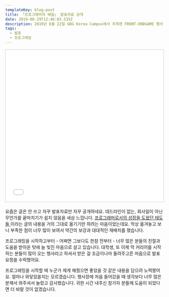 ```yaml
---
templateKey: blog-post
title: 「프로그래머의 배움」 발표자료 공개
date: 2019-06-29T12:46:03.535Z
description: 2019년 6월 22일 GDG Korea Campus에서 주최한 FRONT-ENDGAME 행사에서 발표한 자료를 공개합니다.
tags:
  - 발표
  - 프로그래밍
---
```

<iframe src="//www.slideshare.net/slideshow/embed_code/key/iWI3ed30L4elrt" width="595" height="485" frameborder="0" marginwidth="0" marginheight="0" scrolling="no" style="border:1px solid #CCC; border-width:1px; margin-bottom:5px; max-width: 100%;" allowfullscreen> </iframe> <div style="margin-bottom:5px"></div>

요즘은 글은 안 쓰고 자꾸 발표자료만 자꾸 공개하네요. 데드라인이 없는, 회사일이 아닌 무언가를 끝마치기가 쉽지 않음을 새삼 느낍니다. [프로그래머로서의 성장을 도왔던 태도들
](https://ahnheejong.name/articles/becoming-better-programmer/)이라는 글의 내용을 거의 그대로 옮기기만 하려는 마음이었는데요. 막상 옮겨놓고 보니 부족한 점이 너무 많이 보여서 약간의 보강과 대대적인 재배치를 했습니다.

프로그래밍을 시작하고부터 - 어쩌면 그보다도 한참 전부터 - 너무 많은 분들의 친절과 도움을 받아온 탓에 늘 빚진 마음으로 살고 있습니다. 대학생, 또 이제 막 커리어를 시작하는 분들이 많이 오는 행사라고 하셔서 받은 걸 조금이나마 돌려주고픈 마음으로 발표 요청을 수락했어요.

프로그래밍을 시작할 때 누군가 제게 해줬으면 좋았을 것 같은 내용을 담으려 노력했어요. 얼마나 와닿았을지는 모르겠습니다. 행사장에 처음 들어갔을 때 생각보다 너무 많은 분께서 와주셔서 놀랐고 감사했습니다. 귀한 시간 내주신 참가자 분들께 도움이 되었다면 더 바랄 것이 없겠습니다.
